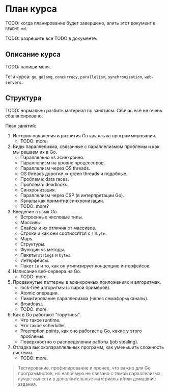 # План курса

TODO: когда планирование будет завершено, влить этот документ в `README.md`.

TODO: разрешить все TODO в документе.

## Описание курса

TODO: напиши меня.

Теги курса: `go`, `golang`, `concurrecy`, `parallelism`, `synchronization`, `web-servers`.

## Структура

TODO: нормально разбить материал по занятиям. Сейчас всё не очень сбалансировано.

План занятий:

1. История появления и развития Go как языка программирования.<br>
    * TODO: more.<br>
1. Виды параллелизма, связанные с параллелизмом проблемы и как мы решаем их в Go.<br>
    * Параллельно vs асинхронно.<br>
    * Параллелизм на уровне процессоров.<br>
    * Параллелизм через OS threads.<br>
    * OS threads дорогие => green threads и подобные.<br>
    * Проблема: data races.<br>
    * Проблема: deadlocks.<br>
    * Синхронизация.
    * Параллелизм через CSP (в интерпретации Go).<br>
    * Каналы как примитив синхронизации.<br>
    * TODO: more?<br>
1. Введение в язык Go.
    * Встроенные числовые типы.
    * Массивы.
    * Слайсы и их отличия от массивов.
    * Строки и как они соотносятся с `[]byte`.
    * Maps.
    * Структуры.
    * Функции vs методы.
    * Пакеты `strings` и `bytes`.
    * Интерфейсы.
    * Пакет `io` и то, как он утилизирует концепцию интерфейсов.
1. Написание веб-сервера на Go.<br>
    * TODO: more.<br>
1. Продвинутые паттерны в асинхронных приложениях и алгоритмах.<br>
    * lock-free алгоритмы (с парой примеров).<br>
    * Atomic операции.<br>
    * Лимитирование параллелизма (через семафоры/каналы).<br>
    * Broadcast.<br>
    * TODO: more.<br>
1. Как в Go работают "горутины".
    * Что такое runtime.
    * Что такое scheduller.
    * Preemption points, как оно работает в Go, какие у этого проблемы.
    * Поверхностно о распределении работы (job stealing).
1. Отладка высокопараллельных программ, как уменьшить сложность системы.<br>
    * TODO: more.<br>

> Тестирование, профилирование и прочее, что важно для Go программистов, но напрямую не связано с темой параллелизма,
лучше вынести в дополнительные материалы и/или домашние задания.
